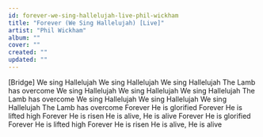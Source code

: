 ```yaml
---
id: forever-we-sing-hallelujah-live-phil-wickham
title: "Forever (We Sing Hallelujah) [Live]"
artist: "Phil Wickham"
album: ""
cover: ""
created: ""
updated: ""
---
```


[Bridge]
We sing Hallelujah
We sing Hallelujah
We sing Hallelujah
The Lamb has overcome
We sing Hallelujah
We sing Hallelujah
We sing Hallelujah
The Lamb has overcome
We sing Hallelujah
We sing Hallelujah
We sing Hallelujah
The Lamb has overcome
Forever He is glorified
Forever He is lifted high
Forever He is risen
He is alive, He is alive
Forever He is glorified
Forever He is lifted high
Forever He is risen
He is alive, He is alive